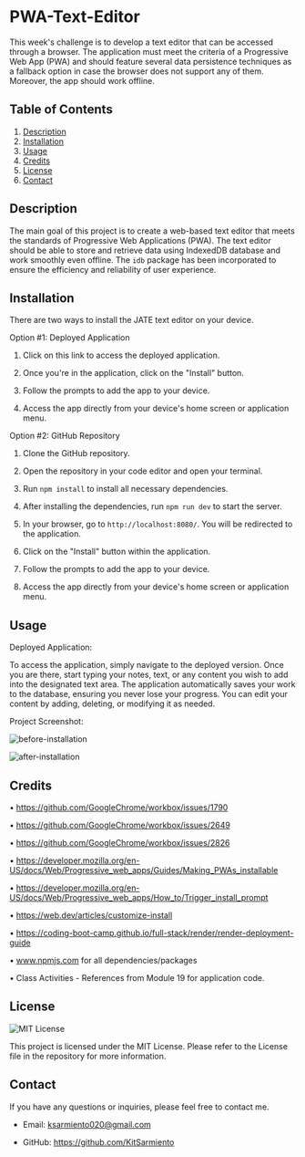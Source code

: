 # PWA-Text-Editor

This week's challenge is to develop a text editor that can be accessed through a browser. The application must meet the criteria of a Progressive Web App (PWA) and should feature several data persistence techniques as a fallback option in case the browser does not support any of them. Moreover, the app should work offline.

## Table of Contents

1. [Description](#description)
2. [Installation](#installation)
3. [Usage](#usage)
4. [Credits](#credits)
5. [License](#license)
6. [Contact](#contact)

## Description

The main goal of this project is to create a web-based text editor that meets the standards of Progressive Web Applications (PWA). The text editor should be able to store and retrieve data using IndexedDB database and work smoothly even offline. The `idb` package has been incorporated to ensure the efficiency and reliability of user experience.

## Installation

There are two ways to install the JATE text editor on your device.

Option #1: Deployed Application

1. Click on this link to access the deployed application.

2. Once you're in the application, click on the "Install" button.

3. Follow the prompts to add the app to your device.

4. Access the app directly from your device's home screen or application menu.

Option #2: GitHub Repository

1. Clone the GitHub repository.

2. Open the repository in your code editor and open your terminal.

3. Run `npm install` to install all necessary dependencies.

4. After installing the dependencies, run `npm run dev` to start the server.

5. In your browser, go to `http://localhost:8080/`. You will be redirected to the application.

6. Click on the "Install" button within the application.

7. Follow the prompts to add the app to your device.

8. Access the app directly from your device's home screen or application menu.

## Usage

Deployed Application:

To access the application, simply navigate to the deployed version. Once you are there, start typing your notes, text, or any content you wish to add into the designated text area. The application automatically saves your work to the database, ensuring you never lose your progress. You can edit your content by adding, deleting, or modifying it as needed.

Project Screenshot:

![before-installation](https://github.com/KitSarmiento/pwa-text-editor/assets/135483936/8e799713-9369-4d01-8381-14e26a908a8a)

![after-installation](https://github.com/KitSarmiento/pwa-text-editor/assets/135483936/44e9441b-a36c-40f2-84b8-bccb31aca98f)

## Credits

• https://github.com/GoogleChrome/workbox/issues/1790

• https://github.com/GoogleChrome/workbox/issues/2649

• https://github.com/GoogleChrome/workbox/issues/2826

• https://developer.mozilla.org/en-US/docs/Web/Progressive_web_apps/Guides/Making_PWAs_installable

• https://developer.mozilla.org/en-US/docs/Web/Progressive_web_apps/How_to/Trigger_install_prompt

• https://web.dev/articles/customize-install

• https://coding-boot-camp.github.io/full-stack/render/render-deployment-guide

• www.npmjs.com for all dependencies/packages

• Class Activities - References from Module 19 for application code.

## License

![MIT License](https://img.shields.io/badge/License-MIT-yellow.svg)

This project is licensed under the MIT License. Please refer to the License file in the repository for more information.

## Contact

If you have any questions or inquiries, please feel free to contact me.

- Email: ksarmiento020@gmail.com

- GitHub: https://github.com/KitSarmiento
